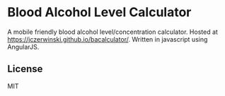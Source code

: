 # Blood Alcohol Level Calculator
A mobile friendly blood alcohol level/concentration calculator. Hosted at https://jczerwinski.github.io/bacalculator/. Written in javascript using AngularJS.

## License
MIT
